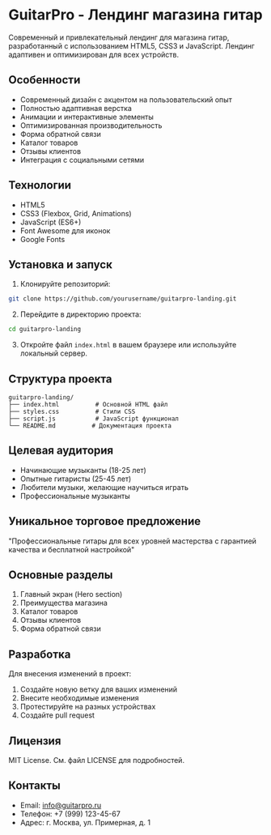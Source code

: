 # GuitarPro - Лендинг магазина гитар

Современный и привлекательный лендинг для магазина гитар, разработанный с использованием HTML5, CSS3 и JavaScript. Лендинг адаптивен и оптимизирован для всех устройств.

## Особенности

- Современный дизайн с акцентом на пользовательский опыт
- Полностью адаптивная верстка
- Анимации и интерактивные элементы
- Оптимизированная производительность
- Форма обратной связи
- Каталог товаров
- Отзывы клиентов
- Интеграция с социальными сетями

## Технологии

- HTML5
- CSS3 (Flexbox, Grid, Animations)
- JavaScript (ES6+)
- Font Awesome для иконок
- Google Fonts

## Установка и запуск

1. Клонируйте репозиторий:
```bash
git clone https://github.com/yourusername/guitarpro-landing.git
```

2. Перейдите в директорию проекта:
```bash
cd guitarpro-landing
```

3. Откройте файл `index.html` в вашем браузере или используйте локальный сервер.

## Структура проекта

```
guitarpro-landing/
├── index.html          # Основной HTML файл
├── styles.css          # Стили CSS
├── script.js           # JavaScript функционал
└── README.md          # Документация проекта
```

## Целевая аудитория

- Начинающие музыканты (18-25 лет)
- Опытные гитаристы (25-45 лет)
- Любители музыки, желающие научиться играть
- Профессиональные музыканты

## Уникальное торговое предложение

"Профессиональные гитары для всех уровней мастерства с гарантией качества и бесплатной настройкой"

## Основные разделы

1. Главный экран (Hero section)
2. Преимущества магазина
3. Каталог товаров
4. Отзывы клиентов
5. Форма обратной связи

## Разработка

Для внесения изменений в проект:

1. Создайте новую ветку для ваших изменений
2. Внесите необходимые изменения
3. Протестируйте на разных устройствах
4. Создайте pull request

## Лицензия

MIT License. См. файл LICENSE для подробностей.

## Контакты

- Email: info@guitarpro.ru
- Телефон: +7 (999) 123-45-67
- Адрес: г. Москва, ул. Примерная, д. 1 